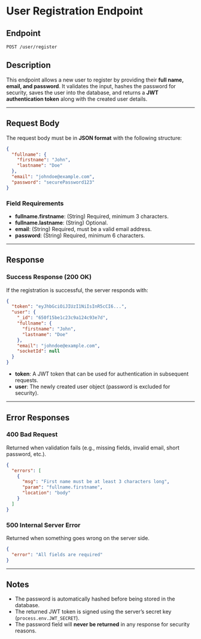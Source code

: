 # User Registration Endpoint

## Endpoint

`POST /user/register`

## Description

This endpoint allows a new user to register by providing their **full name, email, and password**.
It validates the input, hashes the password for security, saves the user into the database, and returns a **JWT authentication token** along with the created user details.

---

## Request Body

The request body must be in **JSON format** with the following structure:

```json
{
  "fullname": {
    "firstname": "John",
    "lastname": "Doe"
  },
  "email": "johndoe@example.com",
  "password": "securePassword123"
}
```

### Field Requirements

- **fullname.firstname**: (String) Required, minimum 3 characters.
- **fullname.lastname**: (String) Optional.
- **email**: (String) Required, must be a valid email address.
- **password**: (String) Required, minimum 6 characters.

---

## Response

### Success Response (200 OK)

If the registration is successful, the server responds with:

```json
{
  "token": "eyJhbGciOiJIUzI1NiIsInR5cCI6...",
  "user": {
    "_id": "650f15be1c23c9a124c93e7d",
    "fullname": {
      "firstname": "John",
      "lastname": "Doe"
    },
    "email": "johndoe@example.com",
    "socketId": null
  }
}
```

- **token**: A JWT token that can be used for authentication in subsequent requests.
- **user**: The newly created user object (password is excluded for security).

---

## Error Responses

### 400 Bad Request

Returned when validation fails (e.g., missing fields, invalid email, short password, etc.).

```json
{
  "errors": [
    {
      "msg": "First name must be at least 3 characters long",
      "param": "fullname.firstname",
      "location": "body"
    }
  ]
}
```

### 500 Internal Server Error

Returned when something goes wrong on the server side.

```json
{
  "error": "All fields are required"
}
```

---

## Notes

- The password is automatically hashed before being stored in the database.
- The returned JWT token is signed using the server’s secret key (`process.env.JWT_SECRET`).
- The password field will **never be returned** in any response for security reasons.
